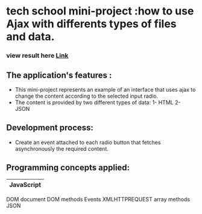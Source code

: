 # tech school mini-project :how to use Ajax with differents types of files and data.

### view result here [Link](https://ajax-exemple.herokuapp.com/)

## The application's features :

 * This mini-project represents an example of an interface that uses ajax to change the content according to the selected input radio.
 * The content is provided by two different types of data:
		1- HTML
		2- JSON 
    
## Development process:
  * Create an event attached to each radio button that fetches asynchronously the required content.
  
## Programming concepts applied:

JavaScript |
------------|
DOM document
DOM methods
Events
XMLHTTPREQUEST
array methods
JSON
